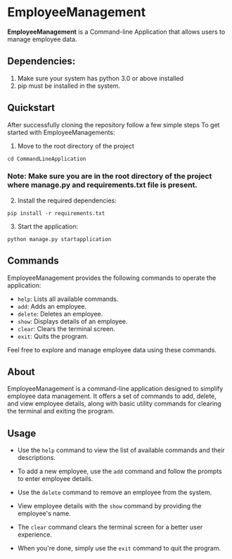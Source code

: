 # EmployeeManagement

**EmployeeManagement** is a Command-line Application that allows users to manage employee data.

## Dependencies:
1. Make sure your system has python 3.0 or above installed
2. pip must be installed in the system.

## Quickstart

After successfully cloning the repository follow a few simple steps
To get started with EmployeeManagements:

1. Move to the root directory of the project
```
cd CommandLineApplication
```
### Note: Make sure you are in the root directory of the project where manage.py and requirements.txt file is present.
2. Install the required dependencies:
```
pip install -r requirements.txt
```

3. Start the application:
```
python manage.py startapplication
```

## Commands

EmployeeManagement provides the following commands to operate the application:

- `help`: Lists all available commands.
- `add`: Adds an employee.
- `delete`: Deletes an employee.
- `show`: Displays details of an employee.
- `clear`: Clears the terminal screen.
- `exit`: Quits the program.

Feel free to explore and manage employee data using these commands.

## About

EmployeeManagement is a command-line application designed to simplify employee data management. It offers a set of commands to add, delete, and view employee details, along with basic utility commands for clearing the terminal and exiting the program.

## Usage

- Use the `help` command to view the list of available commands and their descriptions.

- To add a new employee, use the `add` command and follow the prompts to enter employee details.

- Use the `delete` command to remove an employee from the system.

- View employee details with the `show` command by providing the employee's name.

- The `clear` command clears the terminal screen for a better user experience.

- When you're done, simply use the `exit` command to quit the program.



